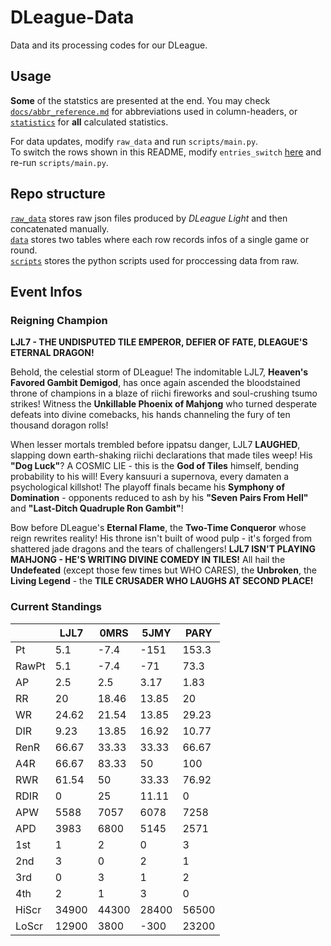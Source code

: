 # DLeague-Data

Data and its processing codes for our DLeague.  

## Usage

**Some** of the statstics are presented at the end. You may check [`docs/abbr_reference.md`](docs/abbr_reference.md) for abbreviations used in column-headers, or [`statistics`](statistics) for **all** calculated statistics.  

For data updates, modify `raw_data` and run `scripts/main.py`.  
To switch the rows shown in this README, modify `entries_switch` [here](scripts/utils.py#L22) and re-run `scripts/main.py`.  

## Repo structure

[`raw_data`](raw_data) stores raw json files produced by *DLeague Light* and then concatenated manually.  
[`data`](data) stores two tables where each row records infos of a single game or round.  
[`scripts`](scripts) stores the python scripts used for proccessing data from raw.  

## Event Infos

### Reigning Champion

**LJL7 - THE UNDISPUTED TILE EMPEROR, DEFIER OF FATE, DLEAGUE'S ETERNAL DRAGON!**

Behold, the celestial storm of DLeague! The indomitable LJL7, **Heaven's Favored Gambit Demigod**, has once again ascended the bloodstained throne of champions in a blaze of riichi fireworks and soul-crushing tsumo strikes! Witness the **Unkillable Phoenix of Mahjong** who turned desperate defeats into divine comebacks, his hands channeling the fury of ten thousand doragon rolls! 

When lesser mortals trembled before ippatsu danger, LJL7 **LAUGHED**, slapping down earth-shaking riichi declarations that made tiles weep! His **"Dog Luck"**? A COSMIC LIE - this is the **God of Tiles** himself, bending probability to his will! Every kansuuri a supernova, every damaten a psychological killshot! The playoff finals became his **Symphony of Domination** - opponents reduced to ash by his **"Seven Pairs From Hell"** and **"Last-Ditch Quadruple Ron Gambit"**!

Bow before DLeague's **Eternal Flame**, the **Two-Time Conqueror** whose reign rewrites reality! His throne isn't built of wood pulp - it's forged from shattered jade dragons and the tears of challengers! **LJL7 ISN'T PLAYING MAHJONG - HE'S WRITING DIVINE COMEDY IN TILES!** All hail the **Undefeated** (except those few times but WHO CARES), the **Unbroken**, the **Living Legend** - the **TILE CRUSADER WHO LAUGHS AT SECOND PLACE!**

### Current Standings

|       |     LJL7 |     0MRS |     5JMY |     PARY |
|-------|----------|----------|----------|----------|
| Pt    |     5.1  |    -7.4  |  -151    |   153.3  |
| RawPt |     5.1  |    -7.4  |   -71    |    73.3  |
| AP    |     2.5  |     2.5  |     3.17 |     1.83 |
| RR    |    20    |    18.46 |    13.85 |    20    |
| WR    |    24.62 |    21.54 |    13.85 |    29.23 |
| DIR   |     9.23 |    13.85 |    16.92 |    10.77 |
| RenR  |    66.67 |    33.33 |    33.33 |    66.67 |
| A4R   |    66.67 |    83.33 |    50    |   100    |
| RWR   |    61.54 |    50    |    33.33 |    76.92 |
| RDIR  |     0    |    25    |    11.11 |     0    |
| APW   |  5588    |  7057    |  6078    |  7258    |
| APD   |  3983    |  6800    |  5145    |  2571    |
| 1st   |     1    |     2    |     0    |     3    |
| 2nd   |     3    |     0    |     2    |     1    |
| 3rd   |     0    |     3    |     1    |     2    |
| 4th   |     2    |     1    |     3    |     0    |
| HiScr | 34900    | 44300    | 28400    | 56500    |
| LoScr | 12900    |  3800    |  -300    | 23200    |
